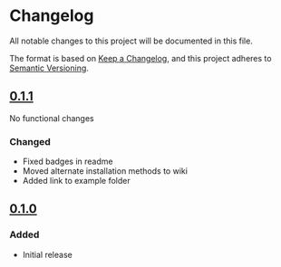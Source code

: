 # Changelog

All notable changes to this project will be documented in this file.

The format is based on [Keep a Changelog](https://keepachangelog.com/en/1.0.0/),
and this project adheres to
[Semantic Versioning](https://semver.org/spec/v2.0.0.html).

## [0.1.1](https://github.com/express-rate-limit/cluster-memory-store/releases/tag/v0.1.1)

No functional changes

### Changed

- Fixed badges in readme
- Moved alternate installation methods to wiki
- Added link to example folder

## [0.1.0](https://github.com/express-rate-limit/cluster-memory-store/releases/tag/v0.1.0)

### Added

- Initial release
